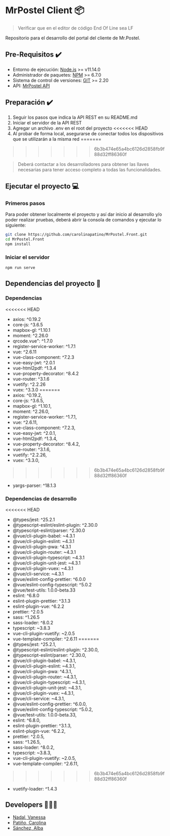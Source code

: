 # MrPostel Client 📦

> Verificar que en el editor de código End Of Line sea LF

Repositorio para el desarrollo del portal del cliente de Mr.Postel.

## Pre-Requisitos ✔️

- Entorno de ejecución: [Node.js](https://nodejs.org/es/) >= v11.14.0
- Administrador de paquetes: [NPM](https://www.npmjs.com/) >= 6.7.0
- Sistema de control de versiones: [GIT](https://git-scm.com/) >= 2.20
- API: [MrPostel API](https://github.com/albasanchez/mrPostel-API)

## Preparación ✔️

1. Seguir los pasos que indica la API REST en su README.md
2. Iniciar el servidor de la API REST
3. Agregar un archivo .env en el root del proyecto
<<<<<<< HEAD
4. Al probar de forma local, asegurarse de conectar todos los dispositivos que se utilizarán a la misma red
=======
>>>>>>> 6b3b474e65a4bc6126d2858fb9f88d32ff86360f

> Deberá contactar a los desarrolladores para obtener las llaves necesarias para tener acceso completo a todas las funcionalidades.

## Ejecutar el proyecto 💻

### Primeros pasos

Para poder obtener localmente el proyecto y así dar inicio al desarrollo y/o poder realizar pruebas, deberá abrir la consola de comandos y ejecutar lo siguiente:

```bash
git clone https://github.com/carolinapatino/MrPostel.Front.git
cd MrPostel.Front
npm install
```

### Iniciar el servidor

```bash
npm run serve
```

## Dependencias del proyecto 📜

### Dependencias

<<<<<<< HEAD
- axios: ^0.19.2
- core-js: ^3.6.5
- mapbox-gl: ^1.10.1
- moment: ^2.26.0
- qrcode.vue": ^1.7.0
- register-service-worker: ^1.7.1
- vue: ^2.6.11
- vue-class-component: ^7.2.3
- vue-easy-jwt: ^2.0.1
- vue-html2pdf: ^1.3.4
- vue-property-decorator: ^8.4.2
- vue-router: ^3.1.6
- vuetify: ^2.2.26
- vuex: ^3.3.0
=======
- axios: ^0.19.2,
- core-js: ^3.6.5,
- mapbox-gl: ^1.10.1,
- moment: ^2.26.0,
- register-service-worker: ^1.7.1,
- vue: ^2.6.11,
- vue-class-component: ^7.2.3,
- vue-easy-jwt: ^2.0.1,
- vue-html2pdf: ^1.3.4,
- vue-property-decorator: ^8.4.2,
- vue-router: ^3.1.6,
- vuetify: ^2.2.26,
- vuex: ^3.3.0,
>>>>>>> 6b3b474e65a4bc6126d2858fb9f88d32ff86360f
- yargs-parser: ^18.1.3

### Dependencias de desarrollo

<<<<<<< HEAD
- @types/jest: ^25.2.1
- @typescript-eslint/eslint-plugin: ^2.30.0
- @typescript-eslint/parser: ^2.30.0
- @vue/cli-plugin-babel: ~4.3.1
- @vue/cli-plugin-eslint: ~4.3.1
- @vue/cli-plugin-pwa: ^4.3.1
- @vue/cli-plugin-router: ~4.3.1
- @vue/cli-plugin-typescript: ~4.3.1
- @vue/cli-plugin-unit-jest: ~4.3.1
- @vue/cli-plugin-vuex: ~4.3.1
- @vue/cli-service: ~4.3.1
- @vue/eslint-config-prettier: ^6.0.0
- @vue/eslint-config-typescript: ^5.0.2
- @vue/test-utils: 1.0.0-beta.33
- eslint: ^6.8.0
- eslint-plugin-prettier: ^3.1.3
- eslint-plugin-vue: ^6.2.2
- prettier: ^2.0.5
- sass: ^1.26.5
- sass-loader: ^8.0.2
- typescript: ~3.8.3
- vue-cli-plugin-vuetify: ~2.0.5
- vue-template-compiler: ^2.6.11
=======
- @types/jest: ^25.2.1,
- @typescript-eslint/eslint-plugin: ^2.30.0,
- @typescript-eslint/parser: ^2.30.0,
- @vue/cli-plugin-babel: ~4.3.1,
- @vue/cli-plugin-eslint: ~4.3.1,
- @vue/cli-plugin-pwa: ^4.3.1,
- @vue/cli-plugin-router: ~4.3.1,
- @vue/cli-plugin-typescript: ~4.3.1,
- @vue/cli-plugin-unit-jest: ~4.3.1,
- @vue/cli-plugin-vuex: ~4.3.1,
- @vue/cli-service: ~4.3.1,
- @vue/eslint-config-prettier: ^6.0.0,
- @vue/eslint-config-typescript: ^5.0.2,
- @vue/test-utils: 1.0.0-beta.33,
- eslint: ^6.8.0,
- eslint-plugin-prettier: ^3.1.3,
- eslint-plugin-vue: ^6.2.2,
- prettier: ^2.0.5,
- sass: ^1.26.5,
- sass-loader: ^8.0.2,
- typescript: ~3.8.3,
- vue-cli-plugin-vuetify: ~2.0.5,
- vue-template-compiler: ^2.6.11,
>>>>>>> 6b3b474e65a4bc6126d2858fb9f88d32ff86360f
- vuetify-loader: ^1.4.3

## Developers 👩👩👩

- [Nadal, Vanessa](https://github.com/vanessanadal)
- [Patiño, Carolina](https://github.com/carolinapatino)
- [Sánchez, Alba](https://github.com/albasanchez)
